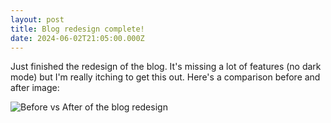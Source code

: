```yaml
---
layout: post
title: Blog redesign complete!
date: 2024-06-02T21:05:00.000Z
---
```

Just finished the redesign of the blog. It's missing a lot of features (no dark mode) but I'm really itching to get this out. Here's a comparison before and after image:

![Before vs After of the blog redesign](img/uploads/redesign-vs-old-blog.png "Before vs After of blog redesign")
